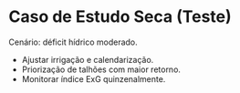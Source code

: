 ﻿# Caso de Estudo  Seca (Teste)
Cenário: déficit hídrico moderado.
- Ajustar irrigação e calendarização.
- Priorização de talhões com maior retorno.
- Monitorar índice ExG quinzenalmente.

